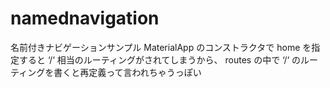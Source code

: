 # namednavigation
名前付きナビゲーションサンプル
MaterialApp のコンストラクタで home を指定すると ‘/‘ 相当のルーティングがされてしまうから、 routes の中で ‘/‘ のルーティングを書くと再定義って言われちゃうっぽい
